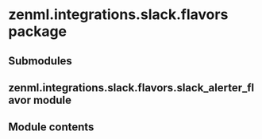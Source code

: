 # zenml.integrations.slack.flavors package

## Submodules

## zenml.integrations.slack.flavors.slack_alerter_flavor module

## Module contents
